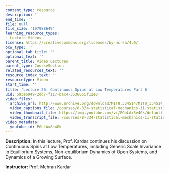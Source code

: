 ```yaml
---
content_type: resource
description: ''
end_time: ''
file: null
file_size: '197988649'
learning_resource_types:
- Lecture Videos
license: https://creativecommons.org/licenses/by-nc-sa/4.0/
ocw_type: ''
optional_tab_title: ''
optional_text: ''
parent_title: Video Lectures
parent_type: CourseSection
related_resources_text: ''
resource_index_text: ''
resourcetype: Video
start_time: ''
title: 'Lecture 26: Continuous Spins at Low Temperatures Part 6'
uid: 593e6049-2dd7-f117-bac4-3536055f12e0
video_files:
  archive_url: http://www.archive.org/download/MIT8.334S14/MIT8_334S14_lec26_300k.mp4
  video_captions_file: /courses/8-334-statistical-mechanics-ii-statistical-physics-of-fields-spring-2014/e6eebd2e96225e20b23a37fae78e983e_PGnLAx8e4Gk.vtt
  video_thumbnail_file: https://img.youtube.com/vi/PGnLAx8e4Gk/default.jpg
  video_transcript_file: /courses/8-334-statistical-mechanics-ii-statistical-physics-of-fields-spring-2014/95e4671e599cd75997c981fa74c616b6_PGnLAx8e4Gk.pdf
video_metadata:
  youtube_id: PGnLAx8e4Gk
---
```


**Description:** In this lecture, Prof. Kardar continues his discussion on Continuous Spins at Low Temperatures, including Generic Scale Invariance in Equilibrium Systems, Non-equilibrium Dynamics of Open Systems, and Dynamics of a Growing Surface.

**Instructor:** Prof. Mehran Kardar

